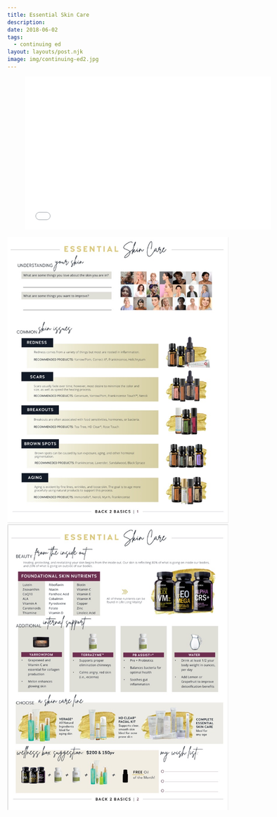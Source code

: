 ```yaml
---
title: Essential Skin Care
description:
date: 2018-06-02
tags:
  - continuing ed
layout: layouts/post.njk
image: img/continuing-ed2.jpg
---
```


<!-- ![img/river.jpg](../../img/river.jpg "Mountain image") -->

<figure class="video-container">
<iframe loading="lazy" src="//www.youtube.com/embed/CaN6Y8xxjEs?wmode=transparent&amp;modestbranding=1&amp;autohide=1&amp;showinfo=0&amp;rel=0" width="560" height="349" frameborder="0" webkitallowfullscreen="" mozallowfullscreen="" allowfullscreen=""></iframe>
</figure>

<img src="/img/skin-care-1.jpeg" alt="Infographic on Essential skin care">

<img src="/img/skin-care-2.jpeg" alt="Infographic on Essential skin care">
